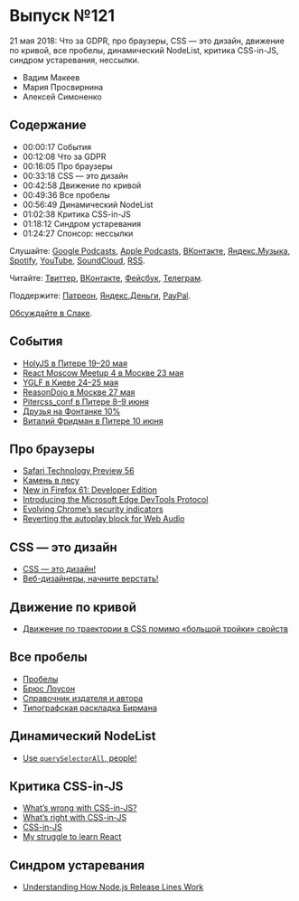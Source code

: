 # Выпуск №121

21 мая 2018: Что за GDPR, про браузеры, CSS — это дизайн, движение по кривой, все пробелы, динамический NodeList, критика CSS-in-JS, синдром устаревания, нессылки.

- Вадим Макеев
- Мария Просвирнина
- Алексей Симоненко

## Содержание

- 00:00:17 События
- 00:12:08 Что за GDPR
- 00:16:05 Про браузеры
- 00:33:18 CSS — это дизайн
- 00:42:58 Движение по кривой
- 00:49:36 Все пробелы
- 00:56:49 Динамический NodeList
- 01:02:38 Критика CSS-in-JS
- 01:18:12 Синдром устаревания
- 01:24:27 Спонсор: нессылки

Слушайте: [Google Podcasts](https://podcasts.google.com/?feed=aHR0cHM6Ly93ZWItc3RhbmRhcmRzLnJ1L3BvZGNhc3QvZmVlZC8), [Apple Podcasts](https://itunes.apple.com/podcast/id1080500016), [ВКонтакте](https://vk.com/podcasts-32017543), [Яндекс.Музыка](https://music.yandex.ru/album/6245956), [Spotify](https://open.spotify.com/show/3rzAcADjpBpXt73L0epTjV), [YouTube](https://www.youtube.com/playlist?list=PLMBnwIwFEFHcwuevhsNXkFTcadeX5R1Go), [SoundCloud](https://soundcloud.com/web-standards), [RSS](https://web-standards.ru/podcast/feed/).

Читайте: [Твиттер](https://twitter.com/webstandards_ru), [ВКонтакте](https://vk.com/webstandards_ru), [Фейсбук](https://www.facebook.com/webstandardsru), [Телеграм](https://t.me/webstandards_ru).

Поддержите: [Патреон](https://www.patreon.com/webstandards_ru), [Яндекс.Деньги](https://money.yandex.ru/to/41001119329753), [PayPal](https://www.paypal.me/pepelsbey).

[Обсуждайте в Слаке](http://slack.web-standards.ru/).

## События

- [HolyJS в Питере 19–20 мая](https://holyjs-piter.ru/)
- [React Moscow Meetup 4 в Москве 23 мая](https://www.meetup.com/React-Moscow-Meetup/events/250894427/)
- [YGLF в Киеве 24–25 мая](http://yglf.com.ua/)
- [ReasonDojo в Москве 27 мая](https://reason.timepad.ru/event/727210/)
- [Pitercss_conf в Питере 8–9 июня](https://pitercss.com/)
- [Друзья на Фонтанке 10%](http://www.friendsplace.ru/druzya-na-fontanke/)
- [Виталий Фридман в Питере 10 июня](https://htmlacademy.timepad.ru/event/723197/)

## Про браузеры

- [Safari Technology Preview 56](https://webkit.org/blog/8296/release-notes-for-safari-technology-preview-56/)
- [Камень в лесу](https://twitter.com/kamen_v_lesu)
- [New in Firefox 61: Developer Edition](https://hacks.mozilla.org/2018/05/new-in-firefox-61-developer-edition/)
- [Introducing the Microsoft Edge DevTools Protocol](https://blogs.windows.com/msedgedev/2018/05/11/introducing-edge-devtools-protocol/#SuB65ewmGbQ0BZXD.97)
- [Evolving Chrome’s security indicators](https://blog.chromium.org/2018/05/evolving-chromes-security-indicators.html)
- [Reverting the autoplay block for Web Audio](https://twitter.com/DasSurma/status/996521366156464133)

## CSS — это дизайн

- [CSS — это дизайн!](https://medium.com/p/5a1b32c55d4)
- [Веб-дизайнеры, начните верстать!](https://medium.com/p/c44fa28b6ad9)

## Движение по кривой

- [Движение по траектории в CSS помимо «большой тройки» свойств](http://css-live.ru/articles/dvizhenie-po-traektorii-v-css-pomimo-bolshoj-trojki-svojstv.html)

## Все пробелы

- [Пробелы](http://kirillbelyaev.com/all/spaces/)
- [Брюс Лоусон](https://twitter.com/brucel)
- [Справочник издателя и автора](https://www.artlebedev.ru/izdal/spravochnik-izdatelya-i-avtora-2017/)
- [Типографская раскладка Бирмана](https://ilyabirman.ru/projects/typography-layout/)

## Динамический NodeList

- [Use `querySelectorAll`, people!](https://twitter.com/dassurma/status/996701101138341888)

## Критика CSS-in-JS

- [What’s wrong with CSS-in-JS?](http://bradfrost.com/blog/link/whats-wrong-with-css-in-js/)
- [What’s right with CSS-in-JS](https://micahgodbolt.com/blog/what-s-right-with-css-in-js/)
- [CSS-in-JS](http://www.brianmuenzenmeyer.com/css-in-jss)
- [My struggle to learn React](http://bradfrost.com/blog/post/my-struggle-to-learn-react/)

## Синдром устаревания

- [Understanding How Node.js Release Lines Work](https://nodesource.com/blog/understanding-how-node-js-release-lines-work)
